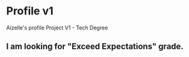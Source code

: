 # Profile v1

Aizelle's profile Project V1 - Tech Degree

## I am looking for "Exceed Expectations" grade.
